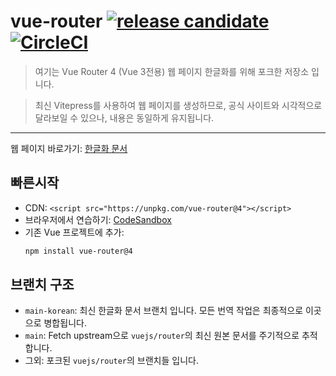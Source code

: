 # vue-router [![release candidate](https://img.shields.io/npm/v/vue-router.svg)](https://www.npmjs.com/package/vue-router) [![CircleCI](https://badgen.net/circleci/github/vuejs/router/main)](https://circleci.com/gh/vuejs/router)

> 여기는 Vue Router 4 (Vue 3전용) 웹 페이지 한글화를 위해 포크한 저장소 입니다.

> 최신 Vitepress를 사용하여 웹 페이지를 생성하므로,
  공식 사이트와 시각적으로 달라보일 수 있으나,
  내용은 동일하게 유지됩니다.

---

웹 페이지 바로가기: [한글화 문서](https://vuejs-router-4-korean.pages.dev/)

## 빠른시작

- CDN: `<script src="https://unpkg.com/vue-router@4"></script>`
- 브라우저에서 연습하기: [CodeSandbox](https://codesandbox.io/s/vue-router-4-reproduction-hb9lh)
- 기존 Vue 프로젝트에 추가:
  ```bash
  npm install vue-router@4
  ```

## 브랜치 구조

- `main-korean`: 최신 한글화 문서 브랜치 입니다. 모든 번역 작업은 최종적으로 이곳으로 병합됩니다.
- `main`: Fetch upstream으로 `vuejs/router`의 최신 원본 문서를 주기적으로 추적합니다.
- 그외: 포크된 `vuejs/router`의 브랜치들 입니다.